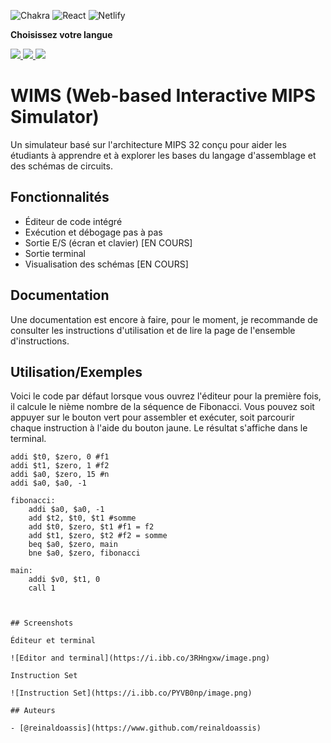 ![Chakra](https://img.shields.io/badge/chakra-%234ED1C5.svg?style=for-the-badge&logo=chakraui&logoColor=white)
![React](https://img.shields.io/badge/react-%2320232a.svg?style=for-the-badge&logo=react&logoColor=%2361DAFB)
![Netlify](https://img.shields.io/badge/netlify-%23000000.svg?style=for-the-badge&logo=netlify&logoColor=#00C7B7)

**Choisissez votre langue**


<a target="_blank" href="https://github.com/ReinaldoAssis/mips-sim">
<img src="https://img.shields.io/badge/English%20-%20%231E90FF?style=flat-square&link=https%3A%2F%2Fgithub.com%2FReinaldoAssis%2Fmips-sim%2Ftree%2Fmaster" />
</a>

<a target="_blank" href="./README-br.md">
<img src="https://img.shields.io/badge/Brazilian%20Portuguese%20-%20%23228B22?style=flat-square&link=https%3A%2F%2Fgithub.com%2FReinaldoAssis%2Fmips-sim%2Fblob%2Fmaster%2FREADME-br.md"/>
</a>

<a target="_blank" href="./README-fr.md">
<img src="https://img.shields.io/badge/French%20-%20%23DC143C?style=flat-square&link=https%3A%2F%2Fgithub.com%2FReinaldoAssis%2Fmips-sim%2Fblob%2Fmaster%2FREADME-fr.md"/>
</a>


# WIMS (Web-based Interactive MIPS Simulator)

Un simulateur basé sur l'architecture MIPS 32 conçu pour aider les étudiants à apprendre et à explorer les bases du langage d'assemblage et des schémas de circuits.

## Fonctionnalités

- Éditeur de code intégré
- Exécution et débogage pas à pas
- Sortie E/S (écran et clavier) [EN COURS]
- Sortie terminal
- Visualisation des schémas [EN COURS]

## Documentation

Une documentation est encore à faire, pour le moment, je recommande de consulter les instructions d'utilisation et de lire la page de l'ensemble d'instructions.

## Utilisation/Exemples

Voici le code par défaut lorsque vous ouvrez l'éditeur pour la première fois, il calcule le nième nombre de la séquence de Fibonacci. Vous pouvez soit appuyer sur le bouton vert pour assembler et exécuter, soit parcourir chaque instruction à l'aide du bouton jaune. Le résultat s'affiche dans le terminal.

```assembly
addi $t0, $zero, 0 #f1
addi $t1, $zero, 1 #f2
addi $a0, $zero, 15 #n
addi $a0, $a0, -1

fibonacci:
    addi $a0, $a0, -1
    add $t2, $t0, $t1 #somme
    add $t0, $zero, $t1 #f1 = f2
    add $t1, $zero, $t2 #f2 = somme
    beq $a0, $zero, main
    bne $a0, $zero, fibonacci

main:
    addi $v0, $t1, 0
    call 1



## Screenshots

Éditeur et terminal

![Editor and terminal](https://i.ibb.co/3RHngxw/image.png)

Instruction Set

![Instruction Set](https://i.ibb.co/PYVB0np/image.png)

## Auteurs

- [@reinaldoassis](https://www.github.com/reinaldoassis)

